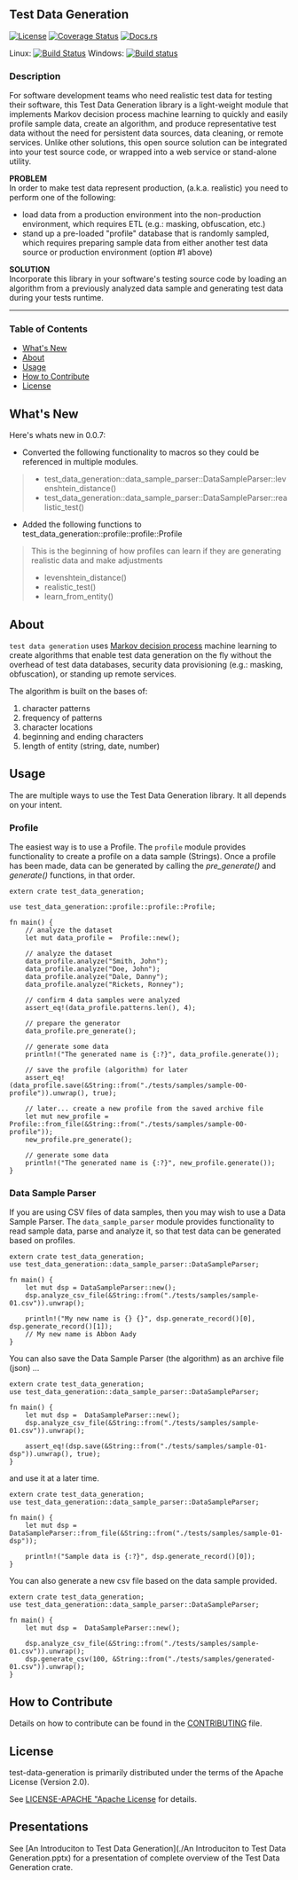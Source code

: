 ## Test Data Generation
[![License](https://img.shields.io/badge/License-Apache%202.0-blue.svg)](https://opensource.org/licenses/Apache-2.0)
[![Coverage Status](https://coveralls.io/repos/github/dsietz/test-data-generation/badge.svg?branch=master)](https://coveralls.io/github/dsietz/test-data-generation?branch=master)
[![Docs.rs](https://docs.rs/test-data-generation/badge.svg)](https://docs.rs/test-data-generation)

Linux: [![Build Status](https://travis-ci.org/dsietz/test-data-generation.svg?branch=master)](https://travis-ci.org/dsietz/test-data-generation)
Windows: [![Build status](https://ci.appveyor.com/api/projects/status/uw58v5t8ynwj8s8o/branch/master?svg=true)](https://ci.appveyor.com/project/dsietz/test-data-generation/branch/master)

### Description
For software development teams who need realistic test data for testing their software, this Test Data Generation library is a light-weight module
that implements Markov decision process machine learning to quickly and easily profile sample data, create an algorithm, and produce representative test data without the need for
persistent data sources, data cleaning, or remote services. Unlike other solutions, this open source solution can be integrated into your test source code, or
wrapped into a web service or stand-alone utility.   

**PROBLEM**
</br>
In order to make test data represent production, (a.k.a. realistic) you need to perform one of the following:
+ load data from a production environment into the non-production environment, which requires ETL (e.g.: masking, obfuscation, etc.)
+ stand up a pre-loaded "profile" database that is randomly sampled, which requires preparing sample data from either another test data source
or production environment (option #1 above)

**SOLUTION**
</br>
 Incorporate this library in your software's testing source code by loading an algorithm from a previously analyzed data sample and generating
 test data during your tests runtime.

---

### Table of Contents
* [What's New](#whats-new)
* [About](#about)
* [Usage](#usage)
* [How to Contribute](#how-to-contribute)
* [License](#license)

## What's New

Here's whats new in 0.0.7:

* Converted the following functionality to macros so they could be referenced in multiple modules.
> - test_data_generation::data_sample_parser::DataSampleParser::levenshtein_distance()
> - test_data_generation::data_sample_parser::DataSampleParser::realistic_test()
* Added the following functions to test_data_generation::profile::profile::Profile
> This is the beginning of how profiles can learn if they are generating realistic data and make adjustments
> - levenshtein_distance()
> - realistic_test()
> - learn_from_entity()

## About

`test data generation` uses [Markov decision process](https://en.wikipedia.org/wiki/Markov_decision_process) machine learning to create algorithms that enable test data generation on the fly without the overhead
of test data databases, security data provisioning (e.g.: masking, obfuscation), or standing up remote services.

The algorithm is built on the bases of:
1. character patterns
2. frequency of patterns
3. character locations
4. beginning and ending characters
5. length of entity (string, date, number)

## Usage

The are multiple ways to use the Test Data Generation library. It all depends on your intent.

### Profile

The easiest way is to use a Profile. The `profile` module provides functionality to create a profile on a data sample (Strings).
Once a profile has been made, data can be generated by calling the _pre_generate()_ and _generate()_ functions, in that order.

```
extern crate test_data_generation;

use test_data_generation::profile::profile::Profile;

fn main() {
    // analyze the dataset
	let mut data_profile =  Profile::new();

    // analyze the dataset
	data_profile.analyze("Smith, John");
	data_profile.analyze("Doe, John");
	data_profile.analyze("Dale, Danny");
	data_profile.analyze("Rickets, Ronney");

    // confirm 4 data samples were analyzed   		
   	assert_eq!(data_profile.patterns.len(), 4);

    // prepare the generator
    data_profile.pre_generate();

    // generate some data
   	println!("The generated name is {:?}", data_profile.generate());

   	// save the profile (algorithm) for later
   	assert_eq!(data_profile.save(&String::from("./tests/samples/sample-00-profile")).unwrap(), true);

   	// later... create a new profile from the saved archive file
   	let mut new_profile = Profile::from_file(&String::from("./tests/samples/sample-00-profile"));
    new_profile.pre_generate();

    // generate some data
   	println!("The generated name is {:?}", new_profile.generate());
}
```

### Data Sample Parser

If you are using CSV files of data samples, then you may wish to use a Data Sample Parser.
The `data_sample_parser` module provides functionality to read sample data, parse and analyze it, so that test data can be generated based on profiles.

```
extern crate test_data_generation;
use test_data_generation::data_sample_parser::DataSampleParser;

fn main() {
    let mut dsp = DataSampleParser::new();
    dsp.analyze_csv_file(&String::from("./tests/samples/sample-01.csv")).unwrap();

    println!("My new name is {} {}", dsp.generate_record()[0], dsp.generate_record()[1]);
    // My new name is Abbon Aady
}
```

You can also save the Data Sample Parser (the algorithm) as an archive file (json) ...

```
extern crate test_data_generation;
use test_data_generation::data_sample_parser::DataSampleParser;

fn main() {
    let mut dsp =  DataSampleParser::new();  
    dsp.analyze_csv_file(&String::from("./tests/samples/sample-01.csv")).unwrap();

    assert_eq!(dsp.save(&String::from("./tests/samples/sample-01-dsp")).unwrap(), true);
}
```

and use it at a later time.

```
extern crate test_data_generation;
use test_data_generation::data_sample_parser::DataSampleParser;

fn main() {
    let mut dsp = DataSampleParser::from_file(&String::from("./tests/samples/sample-01-dsp"));

	println!("Sample data is {:?}", dsp.generate_record()[0]);
}
```

You can also generate a new csv file based on the data sample provided.

```
extern crate test_data_generation;
use test_data_generation::data_sample_parser::DataSampleParser;

fn main() {
    let mut dsp =  DataSampleParser::new();  

  	dsp.analyze_csv_file(&String::from("./tests/samples/sample-01.csv")).unwrap();
    dsp.generate_csv(100, &String::from("./tests/samples/generated-01.csv")).unwrap();
}
```

## How to Contribute

Details on how to contribute can be found in the [CONTRIBUTING](./CONTRIBUTING.md) file.

## License

test-data-generation is primarily distributed under the terms of the Apache License (Version 2.0).

See [LICENSE-APACHE "Apache License](./LICENSE-APACHE) for details.

## Presentations

 See [An Introduciton to Test Data Generation](./An Introduciton to Test Data Generation.pptx) for a presentation of complete overview of the Test Data Generation crate.
